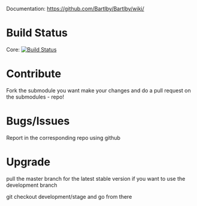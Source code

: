 Documentation: https://github.com/Bartlby/Bartlby/wiki/

# Build Status
Core: [![Build Status](https://travis-ci.org/Bartlby/bartlby-core.png?branch=master)](https://travis-ci.org/Bartlby/bartlby-core)

# Contribute
Fork the submodule you want make your changes and do a pull request on the submodules - repo!

# Bugs/Issues
Report in the corresponding repo using github

# Upgrade
pull the master branch for the latest stable version
if you want to use the development branch

git checkout development/stage and go from there

